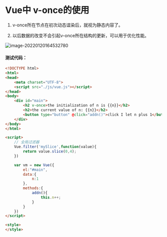 # Vue中 v-once的使用

1. v-once所在节点在初次动态谊染后，就视为静态内容了。

2. 以后数据的改变不会引起v-once所在结构的更新，可以用于优化性能。

![image-20220120164532780](https://vichien-public.oss-cn-guangzhou.aliyuncs.com/typora/image-20220120164532780.png)

#### 测试代码：

```html
<!DOCTYPE html>
<html>
<head>
    <meta charset="UTF-8">
    <script src="./js/vue.js"></script>
</head>
<body>
	<div id="main">
		<h2 v-once>the initialization of n is {{n}}</h2>
		<h2>the current value of n: {{n}}</h2>
		<button type="button" @click="addn()">click I let n plus 1</button>
	</div>
</body>
</html>

<script>
	// 全局过滤器
	Vue.filter('mySlice',function(value){
		return value.slice(0,4); 
	})

	var vm = new Vue({
		el:"#main",
		data:{
			n:1
		},
		methods:{
			addn(){
				this.n++;
			}
		}
	})
</script>

<style>
</style>

```

